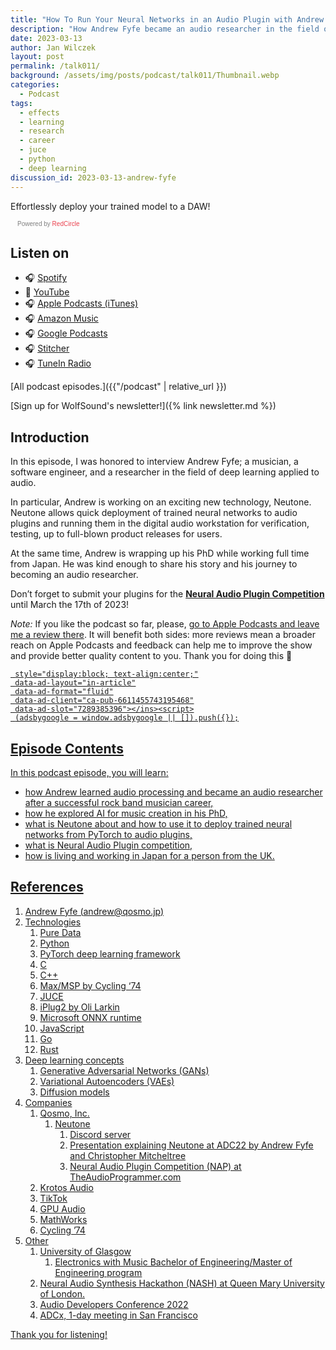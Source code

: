 ```yaml
---
title: "How To Run Your Neural Networks in an Audio Plugin with Andrew Fyfe | WolfTalk #011"
description: "How Andrew Fyfe became an audio researcher in the field of applied deep learning developing Neutone."
date: 2023-03-13
author: Jan Wilczek
layout: post
permalink: /talk011/
background: /assets/img/posts/podcast/talk011/Thumbnail.webp
categories:
  - Podcast
tags:
  - effects
  - learning
  - research
  - career
  - juce
  - python
  - deep learning
discussion_id: 2023-03-13-andrew-fyfe
---
```

Effortlessly deploy your trained model to a DAW!

<script async defer onload="redcircleIframe();" src="https://api.podcache.net/embedded-player/sh/bf40a1d2-7e41-4ddb-8c3a-ed82394723ba/ep/311f2973-7147-4c64-8af3-06ab03d6e167"></script> <div class="redcirclePlayer-311f2973-7147-4c64-8af3-06ab03d6e167"></div> <style> .redcircle-link:link { color: #ea404d; text-decoration: none; } .redcircle-link:hover { color: #ea404d; } .redcircle-link:active { color: #ea404d; } .redcircle-link:visited { color: #ea404d; } </style>
<p style="margin-top:3px;margin-left:11px;font-family: sans-serif;font-size: 10px; color: gray;">Powered by <a class="redcircle-link" href="https://redcircle.com?utm_source=rc_embedded_player&utm_medium=web&utm_campaign=embedded_v1">RedCircle</a></p>

## Listen on

* 🎧 [Spotify](https://open.spotify.com/episode/1Vie1dWj55TaTLApRV2Se2?si=2c1a1ab984c145a8)
* 🎥 [YouTube](https://youtu.be/pbahnCUWlD8)
* 🎧 [Apple Podcasts (iTunes)](https://podcasts.apple.com/us/podcast/how-to-run-your-neural-networks-in-an-audio-plugin/id1595913701?i=1000603900116)
* 🎧 [Amazon Music](https://music.amazon.com/podcasts/b42682b5-61ba-4a6f-8b11-aed42b07ef9f/episodes/2eba12aa-3051-4b11-8a43-464fedbd600c/how-to-run-your-neural-networks-in-an-audio-plugin-with-andrew-fyfe-wolftalk-011)
* 🎧 [Google Podcasts](https://podcasts.google.com/feed/aHR0cHM6Ly9mZWVkcy5yZWRjaXJjbGUuY29tL2JmNDBhMWQyLTdlNDEtNGRkYi04YzNhLWVkODIzOTQ3MjNiYQ/episode/OTM3ODc2NzgtZGRiNS00MDBmLTg4M2MtZTdlOTU4N2FjMzE4?sa=X&ved=0CAUQkfYCahcKEwioo4bWwtj9AhUAAAAAHQAAAAAQAQ)
* 🎧 [Stitcher](https://www.stitcher.com/show/wolftalk-podcast-about-audio-programming-people-careers-learning/episode/how-to-run-your-neural-networks-in-an-audio-plugin-with-andrew-fyfe-wolftalk-011-300502703)
* 🎧 [TuneIn Radio](<https://tunein.com/podcasts/Education-Podcasts/WolfTalk-Podcast-About-Audio-Programming-(People-p1562232/?topicId=263778201>)

[All podcast episodes.]({{"/podcast" | relative_url }})

[Sign up for WolfSound's newsletter!]({% link newsletter.md %})

## Introduction

In this episode, I was honored to interview Andrew Fyfe; a musician, a software engineer, and a researcher in the field of deep learning applied to audio.

In particular, Andrew is working on an exciting new technology, Neutone. Neutone allows quick deployment of trained neural networks to audio plugins and running them in the digital audio workstation for verification, testing, up to full-blown product releases for users.

At the same time, Andrew is wrapping up his PhD while working full time from Japan. He was kind enough to share his story and his journey to becoming an audio researcher.

Don’t forget to submit your plugins for the [**Neural Audio Plugin Competition**](https://www.theaudioprogrammer.com/neural-audio) until March the 17th of 2023!

*Note:* If you like the podcast so far, please, [go to Apple Podcasts and leave me a review there](https://podcasts.apple.com/us/podcast/wolftalk-podcast-about-audio-programming-people-careers/id1595913701). It will benefit both sides: more reviews mean a broader reach on Apple Podcasts and feedback can help me to improve the show and provide better quality content to you. Thank you for doing this 🙏

<script defer src="https://pagead2.googlesyndication.com/pagead/js/adsbygoogle.js?client=ca-pub-6611455743195468"
     crossorigin="anonymous"></script><ins class="adsbygoogle"
     style="display:block; text-align:center;"
     data-ad-layout="in-article"
     data-ad-format="fluid"
     data-ad-client="ca-pub-6611455743195468"
     data-ad-slot="7289385396"></ins><script>
     (adsbygoogle = window.adsbygoogle || []).push({});
</script>

## Episode Contents

In this podcast episode, you will learn:

- how Andrew learned audio processing and became an audio researcher after a successful rock band musician career,
- how he explored AI for music creation in his PhD,
- what is Neutone about and how to use it to deploy trained neural networks from PyTorch to audio plugins,
- what is Neural Audio Plugin competition,
- how is living and working in Japan for a person from the UK.

## References

1. Andrew Fyfe ([andrew@qosmo.jp](mailto:andrew@qosmo.jp))
2. Technologies
    1. [Pure Data](https://puredata.info/)
    2. Python
    3. PyTorch deep learning framework
    4. C
    5. C++
    6. Max/MSP by Cycling ‘74
    7. [JUCE](https://github.com/juce-framework/JUCE)
    8. [iPlug2 by Oli Larkin](https://github.com/iPlug2/iPlug2)
    9. [Microsoft ONNX runtime](https://github.com/microsoft/onnxruntime)
    10. JavaScript
    11. Go
    12. Rust
3. Deep learning concepts
    1. Generative Adversarial Networks (GANs)
    2. Variational Autoencoders (VAEs)
    3. Diffusion models
4. Companies
    1. [Qosmo, Inc.](https://qosmo.jp/)
        1. [Neutone](https://neutone.space/)
            1. [Discord server](https://discord.com/invite/k3dvuV6aXY)
            2. [Presentation explaining Neutone at ADC22](https://youtu.be/hhbvjQ2v8Hk) by Andrew Fyfe and Christopher Mitcheltree
            3. [Neural Audio Plugin Competition (NAP) at TheAudioProgrammer.com](https://www.theaudioprogrammer.com/neural-audio)
    2. [Krotos Audio](https://www.krotosaudio.com/)
    3. TikTok
    4. [GPU Audio](https://gpu.audio)
    5. MathWorks
    6. [Cycling ’74](https://cycling74.com/)
5. Other
    1. [University of Glasgow](https://www.gla.ac.uk/)
        1. [Electronics with Music Bachelor of Engineering/Master of Engineering program](https://www.gla.ac.uk/undergraduate/degrees/electronicswithmusic/)
    2. [Neural Audio Synthesis Hackathon (NASH)](https://www.aim.qmul.ac.uk/nash-the-neural-audio-synthesis-hackathon-workshop/) at Queen Mary University of London.
    3. [Audio Developers Conference 2022](https://audio.dev/conference/)
    4. [ADCx, 1-day meeting in San Francisco](https://audio.dev/adcx/)

Thank you for listening!
